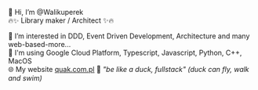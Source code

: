 👋 Hi, I’m @Walikuperek<br />
🔥✨ Library maker / Architect ✨🔥
<br />

👀 I’m interested in DDD, Event Driven Development, Architecture and many web-based-more...<br />
🌱 I'm using Google Cloud Platform, Typescript, Javascript, Python, C++, MacOS<br />
🌐 My website <a href="https://quak.com.pl">quak.com.pl</a>
🦆 <em>"be like a duck, fullstack" (duck can fly, walk and swim)</em>

<!---
Walikuperek/Walikuperek is a ✨ special ✨ repository because its `README.md` (this file) appears on your GitHub profile.
You can click the Preview link to take a look at your changes.
--->
